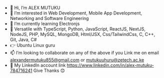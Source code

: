 - 👋 Hi, I’m ALEX MUTUKU
- 👀 I’m interested in Web Development, Mobile App Development, Networking and Software Engineering
- 🌱 I’m currently learning Electronjs
- 🌽 Versatile with TypeScript, Python, JavaScript, ReactJS, NextJS, NodeJS, PHP, MySQL, MongoDB, Html/JSX, Css/TailwindCss, C, C++, Git, Java, C#
- 👉 Ubuntu Linux guru
- 📫 I’m looking to collaborate on any of the above if you Link me on email alexandermutuku855@gmail.com or mutukuuhuru@zetech.ac.ke
- 🦁 My LinkedIn account link https://www.linkedin.com/in/alex-mutuku-784716241
       Give Thanks 😊
